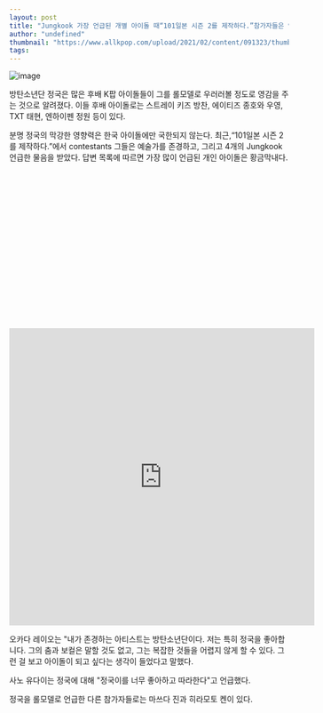 ```yaml
---
layout: post
title: "Jungkook 가장 언급된 개별 아이돌 때“101일본 시즌 2를 제작하다.”참가자들은 역할 모델 요청을 받았다."
author: "undefined"
thumbnail: "https://www.allkpop.com/upload/2021/02/content/091323/thumb/1612895023-8fdc7c50-08ed-4e8c-8d00-d2720a5c1feb.jpeg"
tags: 
---
```



![image](https://www.allkpop.com/upload/2021/02/content/091323/1612895023-8fdc7c50-08ed-4e8c-8d00-d2720a5c1feb.jpeg)

방탄소년단 정국은 많은 후배 K팝 아이돌들이 그를 롤모델로 우러러볼 정도로 영감을 주는 것으로 알려졌다. 이들 후배 아이돌로는 스트레이 키즈 방찬, 에이티즈 종호와 우영, TXT 태현, 엔하이펜 정원 등이 있다.

분명 정국의 막강한 영향력은 한국 아이돌에만 국한되지 않는다. 최근,“101일본 시즌 2를 제작하다.”에서 contestants 그들은 예술가를 존경하고, 그리고 4개의 Jungkook 언급한 물음을 받았다. 답변 목록에 따르면 가장 많이 언급된 개인 아이돌은 황금막내다.


<div class="video_wrapper" style="padding-top: 56.25%;">
    <iframe id="twitter-widget-0" scrolling="no" frameborder="0" allowtransparency="true" allowfullscreen="true" class="" style="position: static; visibility: visible; width: 550px; height: 535px; display: block; flex-grow: 1;" title="Twitter Tweet" src="https://platform.twitter.com/embed/Tweet.html?creatorScreenName=allkpop&amp;dnt=false&amp;embedId=twitter-widget-0&amp;frame=false&amp;hideCard=false&amp;hideThread=false&amp;id=1358796141526011906&amp;lang=en&amp;origin=https%3A%2F%2Fwww.allkpop.com%2Farticle%2F2021%2F02%2Fjungkook-is-the-most-mentioned-individual-idol-when-produce-101-japan-s2-contestants-were-asked-who-is-their-role-model&amp;siteScreenName=allkpop&amp;theme=light&amp;widgetsVersion=889aa01%3A1612811843556&amp;width=550px" data-tweet-id="1358796141526011906"></iframe>
</div>


오카다 레이오는 "내가 존경하는 아티스트는 방탄소년단이다. 저는 특히 정국을 좋아합니다. 그의 춤과 보컬은 말할 것도 없고, 그는 복잡한 것들을 어렵지 않게 할 수 있다. 그런 걸 보고 아이돌이 되고 싶다는 생각이 들었다고 말했다.

사노 유다이는 정국에 대해 "정국이를 너무 좋아하고 따라한다"고 언급했다.

정국을 롤모델로 언급한 다른 참가자들로는 마쓰다 진과 히라모토 켄이 있다.